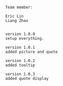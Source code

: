 	Team member:
	
	Eric Lin
	Liang Zhao
	
	
	version 1.0.0
	setup everything.
	
	version 1.0.1
	added picture and quote
	
	version 1.0.2
	added tooltip

    version 1.0.3
    added quote display
    

